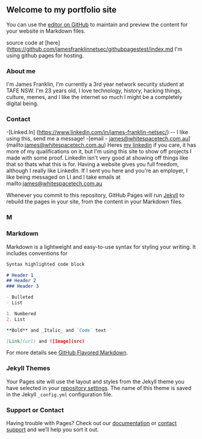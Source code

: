 ## Welcome to my portfolio site

You can use the [editor on GitHub](https://github.com/jamesfranklinnetsec/githubpagestest/edit/gh-pages/index.md) to maintain and preview the content for your website in Markdown files.

source code at [here](https://github.com/jamesfranklinnetsec/githubpagestest/index.md
I'm using github pages for hosting.

### About me
I'm James Franklin, I'm currently a 3rd year network security student at TAFE NSW. I'm 23 years old, I love technology, history, hacking things, culture, memes, and I like the internet so much I might be a completely digital being.

### Contact
-[Linked.In] (https://www.linkedin.com/in/james-franklin-netsec/) -- I like using this, send me a message!
-[email - james@whitespacetech.com.au] (mailto:james@whitespacetech.com.au)
Heres [my linkedin](https://www.linkedin.com/in/james-franklin-netsec/) if you care, it has more of my qualifications on it, but I'm using this site to show off projects I made with some proof. LinkedIn isn't very good at showing off things like that so thats what this is for. Having a website gives you full freedom, although I really like LinkedIn. If I sent you here and you're an employer, I like being messaged on LI and I take emails at mailto:james@whitespacetech.com.au

Whenever you commit to this repository, GitHub Pages will run [Jekyll](https://jekyllrb.com/) to rebuild the pages in your site, from the content in your Markdown files.

### M
### Markdown

Markdown is a lightweight and easy-to-use syntax for styling your writing. It includes conventions for

```markdown
Syntax highlighted code block

# Header 1
## Header 2
### Header 3

- Bulleted
- List

1. Numbered
2. List

**Bold** and _Italic_ and `Code` text

[Link](url) and ![Image](src)
```

For more details see [GitHub Flavored Markdown](https://guides.github.com/features/mastering-markdown/).

### Jekyll Themes

Your Pages site will use the layout and styles from the Jekyll theme you have selected in your [repository settings](https://github.com/jamesfranklinnetsec/githubpagestest/settings). The name of this theme is saved in the Jekyll `_config.yml` configuration file.

### Support or Contact

Having trouble with Pages? Check out our [documentation](https://docs.github.com/categories/github-pages-basics/) or [contact support](https://github.com/contact) and we’ll help you sort it out.
